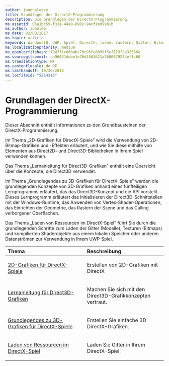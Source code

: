 ```yaml
---
author: joannaleecy
title: Grundlagen der DirectX-Programmierung
description: Die Grundlagen der DirectX-Programmierung.
ms.assetid: 05a1bc59-f32e-44a0-8902-94cf1e099b1b
ms.author: joanlee
ms.date: 02/08/2017
ms.topic: article
keywords: Windows10, UWP, Spiel, DirectX, laden, rastern, Gitter, Bitmap, 2D, 3D
ms.localizationpriority: medium
ms.openlocfilehash: 7947f1e0684bc76c95fe8099f5ef123f2a32566e
ms.sourcegitcommit: ca96031debe1e76d4501621a7680079244ef1c60
ms.translationtype: MT
ms.contentlocale: de-DE
ms.lasthandoff: 10/30/2018
ms.locfileid: "5814316"
---
```

# <a name="fundamentals-of-directx-programming"></a>Grundlagen der DirectX-Programmierung

Dieser Abschnitt enthält Informationen zu den Grundbausteinen der DirectX-Programmierung.

Im Thema „2D-Grafiken für DirectX-Spiele” wird die Verwendung von 2D-Bitmap-Grafiken und -Effekten erläutert, und wie Sie diese mithilfe von Elementen aus Direct2D- und Direct3D-Bibliotheken in Ihrem Spiel verwenden können.

Das Thema „Lernanleitung für Direct3D-Grafiken” enthält eine Übersicht über die Konzepte, die Direct3D verwendet.

Im Thema „Grundlegendes zu 3D-Grafiken für DirectX-Spiele” werden die grundlegenden Konzepte von 3D-Grafiken anhand eines fünfteiligen Lernprogramms erläutert, das das Direct3D-Konzept und die API vorstellt. Dieses Lernprogramm erläutert das Initialisieren der Direct3D-Schnittstellen mit der Windows-Runtime, das Anwenden von Vertex-Shader-Operationen, das Einrichten der Geometrie, das Rastern der Szene und das Culling verborgener Oberflächen.

Das Thema „Laden von Ressourcen im DirectX-Spiel” führt Sie durch die grundlegenden Schritte zum Laden der Gitter (Modelle), Texturen (Bitmaps) und kompilierten Shaderobjekte aus einem lokalen Speicher oder anderen Datenströmen zur Verwendung in Ihrem UWP-Spiel.

<table>
<colgroup>
<col width="50%" />
<col width="50%" />
</colgroup>
<thead>
<tr class="header">
<th align="left">Thema</th>
<th align="left">Beschreibung</th>
</tr>
</thead>
<tbody>
<tr class="odd">
<td align="left"><p><a href="working-with-2d-graphics-in-your-directx-game.md">2D-Grafiken für DirectX-Spiele</a></p></td>
<td align="left"><p>Erstellen von 2D-Grafiken mit DirectX</p></td>
</tr>
<tr class="even">
<td align="left"><p><a href="https://msdn.microsoft.com/windows/uwp/graphics-concepts/index">Lernanleitung für Direct3D-Grafiken</a></p></td>
<td align="left"><p>Machen Sie sich mit den Direct3D-Grafikkonzepten vertraut.</p></td>
</tr>
<tr class="odd">
<td align="left"><p><a href="an-introduction-to-3d-graphics-with-directx.md">Grundlegendes zu 3D-Grafiken für DirectX-Spiele</a></p></td>
<td align="left"><p>Erstellen Sie einfache 3D DirectX-Grafiken.</p></td>
</tr>
<tr class="even">
<td align="left"><p><a href="load-a-game-asset.md">Laden von Ressourcen im DirectX-Spiel</a></p></td>
<td align="left"><p>Laden Sie Gitter in Ihrem DirectX-Spiel.</p></td>
</tr>
</tbody>
</table>